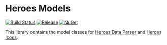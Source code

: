 # Heroes Models
[![Build Status](https://dev.azure.com/kevinkoliva/Heroes%20of%20the%20Storm%20Projects/_apis/build/status/HeroesToolChest.Heroes.Models?branchName=master)](https://dev.azure.com/kevinkoliva/Heroes%20of%20the%20Storm%20Projects/_build/latest?definitionId=2&branchName=master) [![Release](https://img.shields.io/github/release/HeroesToolChest/Heroes.Models.svg)](https://github.com/HeroesToolChest/Heroes.Models/releases/latest) [![NuGet](https://img.shields.io/nuget/v/Heroes.Models.svg)](https://www.nuget.org/packages/Heroes.Models/)

This library contains the model classes for [Heroes Data Parser](https://github.com/HeroesToolChest/HeroesDataParser) and [Heroes Icons](https://github.com/HeroesToolChest/Heroes.Icons).
